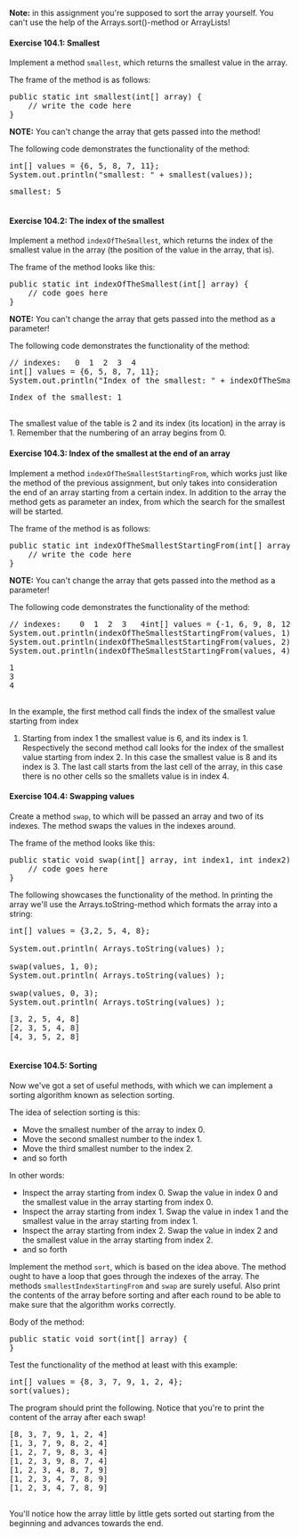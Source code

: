 **Note:** in this assignment you're supposed to sort the array yourself. You can't
use the help of the Arrays.sort()-method or ArrayLists!

#### Exercise 104.1: Smallest

Implement a method `smallest`, which returns the smallest value in the array.

The frame of the method is as follows:

<pre class="sh_java sh_sourceCode">
public static int smallest(int[] array) {
    // write the code here
}
</pre>

**NOTE:** You can't change the array that gets passed into the method!

The following code demonstrates the functionality of the method:

<pre class="sh_java sh_sourceCode">
int[] values = {6, 5, 8, 7, 11};
System.out.println("smallest: " + smallest(values));
</pre>

<pre>
smallest: 5

</pre>

#### Exercise 104.2: The index of the smallest

Implement a method `indexOfTheSmallest`, which returns the index of the smallest value
in the array (the position of the value in the array, that is).

The frame of the method looks like this:

<pre class="sh_java sh_sourceCode">
public static int indexOfTheSmallest(int[] array) {
    // code goes here
}
</pre>

**NOTE:** You can't change the array that gets passed into the method as a
parameter!

The following code demonstrates the functionality of the method:

<pre class="sh_java sh_sourceCode">
// indexes:   0  1  2  3  4
int[] values = {6, 5, 8, 7, 11};
System.out.println("Index of the smallest: " + indexOfTheSmallest(values));
</pre>

<pre>
Index of the smallest: 1

</pre>

The smallest value of the table is 2 and its index (its location) in the array is 1.
Remember that the numbering of an array begins from 0.

#### Exercise 104.3: Index of the smallest at the end of an array

Implement a method `indexOfTheSmallestStartingFrom`, which works just like the method of
the previous assignment, but only takes into consideration the end of an array starting from a
certain index. In addition to the array the method gets as parameter an index, from which the search for the
smallest will be started.

The frame of the method is as follows:

<pre class="sh_java sh_sourceCode">
public static int indexOfTheSmallestStartingFrom(int[] array, int index) {
    // write the code here
}
</pre>

**NOTE:** You can't change the array that gets passed into the method as a
parameter!

The following code demonstrates the functionality of the method:

<pre class="sh_java sh_sourceCode">
// indexes:    0  1  2  3   4int[] values = {-1, 6, 9, 8, 12};
System.out.println(indexOfTheSmallestStartingFrom(values, 1));
System.out.println(indexOfTheSmallestStartingFrom(values, 2));
System.out.println(indexOfTheSmallestStartingFrom(values, 4));
</pre>

<pre>
1
3
4

</pre>

In the example, the first method call finds the index of the smallest value starting from index
1. Starting from index 1 the smallest value is 6, and its index is 1. Respectively the second
method call looks for the index of the smallest value starting from index 2. In this case the
smallest value is 8 and its index is 3. The last call starts from the last cell of the
array, in this case there is no other cells so the smallets value is in index 4.

#### Exercise 104.4: Swapping values

Create a method `swap`, to which will be passed an array and two of its indexes.
The method swaps the values in the indexes around.

The frame of the method looks like this:

<pre class="sh_java sh_sourceCode">
public static void swap(int[] array, int index1, int index2) {
    // code goes here
}
</pre>

The following showcases the functionality of the method. In printing the array we'll use the
Arrays.toString-method which formats the array into a string:

<pre class="sh_java sh_sourceCode">
int[] values = {3,2, 5, 4, 8};

System.out.println( Arrays.toString(values) );

swap(values, 1, 0);
System.out.println( Arrays.toString(values) );

swap(values, 0, 3);
System.out.println( Arrays.toString(values) );
</pre>

<pre>
[3, 2, 5, 4, 8]
[2, 3, 5, 4, 8]
[4, 3, 5, 2, 8]

</pre>

#### Exercise 104.5: Sorting

Now we've got a set of useful methods, with which we can implement a sorting algorithm known
as selection sorting.

The idea of selection sorting is this:

* Move the smallest number of the array to index 0.
* Move the second smallest number to the index 1.
* Move the third smallest number to the index 2.
* and so forth

In other words:

* Inspect the array starting from index 0. Swap the value in index 0 and the smallest value
        in the array starting from index 0.
* Inspect the array starting from index 1. Swap the value in index 1 and the smallest value
        in the array starting from index 1.
* Inspect the array starting from index 2. Swap the value in index 2 and the smallest value
        in the array starting from index 2.
* and so forth

Implement the method `sort`, which is based on the idea above. The method ought to
have a loop that goes through the indexes of the array. The methods
`smallestIndexStartingFrom` and `swap` are surely useful. Also print the
contents of the array before sorting and after each round to be able to make sure that the
algorithm works correctly.

Body of the method:

<pre class="sh_java sh_sourceCode">
public static void sort(int[] array) {
}
</pre>

Test the functionality of the method at least with this example:

<pre class="sh_java sh_sourceCode">
int[] values = {8, 3, 7, 9, 1, 2, 4};
sort(values);
</pre>

The program should print the following. Notice that you're to print the content of the array
after each swap!

<pre>
[8, 3, 7, 9, 1, 2, 4]
[1, 3, 7, 9, 8, 2, 4]
[1, 2, 7, 9, 8, 3, 4]
[1, 2, 3, 9, 8, 7, 4]
[1, 2, 3, 4, 8, 7, 9]
[1, 2, 3, 4, 7, 8, 9]
[1, 2, 3, 4, 7, 8, 9]

</pre>

You'll notice how the array little by little gets sorted out starting from the beginning and
advances towards the end.
